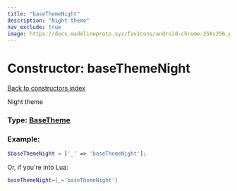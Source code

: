 ```yaml
---
title: "baseThemeNight"
description: "Night theme"
nav_exclude: true
image: https://docs.madelineproto.xyz/favicons/android-chrome-256x256.png
---
```

# Constructor: baseThemeNight  
[Back to constructors index](index.md)



Night theme




### Type: [BaseTheme](../types/BaseTheme.md)


### Example:

```php
$baseThemeNight = ['_' => 'baseThemeNight'];
```  


Or, if you're into Lua:

```lua
baseThemeNight={_='baseThemeNight'}

```


